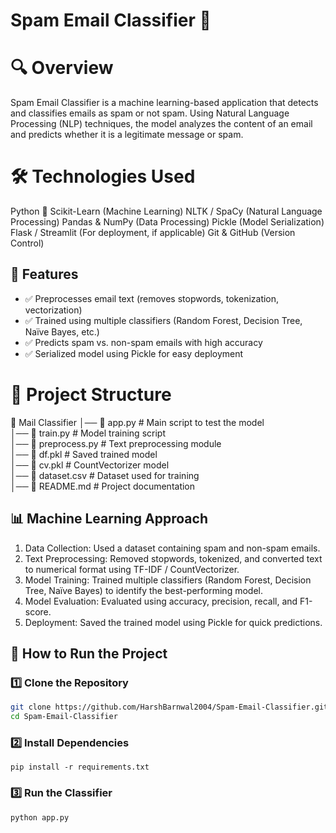 # Spam Email Classifier 🚀
# 🔍 Overview
Spam Email Classifier is a machine learning-based application that detects and classifies emails as spam or not spam. Using Natural Language Processing (NLP) techniques, the model analyzes the content of an email and predicts whether it is a legitimate message or spam.

# 🛠️ Technologies Used
Python 🐍
Scikit-Learn (Machine Learning)
NLTK / SpaCy (Natural Language Processing)
Pandas & NumPy (Data Processing)
Pickle (Model Serialization)
Flask / Streamlit (For deployment, if applicable)
Git & GitHub (Version Control)

## 📌 Features
- ✅ Preprocesses email text (removes stopwords, tokenization, vectorization)
- ✅ Trained using multiple classifiers (Random Forest, Decision Tree, Naïve Bayes, etc.)
- ✅ Predicts spam vs. non-spam emails with high accuracy
- ✅ Serialized model using Pickle for easy deployment

# 📂 Project Structure
📁 Mail Classifier
│── 📄 app.py             # Main script to test the model  
│── 📄 train.py           # Model training script  
│── 📄 preprocess.py      # Text preprocessing module  
│── 📄 df.pkl             # Saved trained model  
│── 📄 cv.pkl             # CountVectorizer model  
│── 📄 dataset.csv        # Dataset used for training  
│── 📄 README.md          # Project documentation  

## 📊 Machine Learning Approach
1. Data Collection: Used a dataset containing spam and non-spam emails.
2. Text Preprocessing: Removed stopwords, tokenized, and converted text to numerical format using TF-IDF / CountVectorizer.
3. Model Training: Trained multiple classifiers (Random Forest, Decision Tree, Naïve Bayes) to identify the best-performing model.
4. Model Evaluation: Evaluated using accuracy, precision, recall, and F1-score.
5. Deployment: Saved the trained model using Pickle for quick predictions.

## 🚀 How to Run the Project
### 1️⃣ Clone the Repository  
```bash
git clone https://github.com/HarshBarnwal2004/Spam-Email-Classifier.git
cd Spam-Email-Classifier
```
### 2️⃣ Install Dependencies
```
pip install -r requirements.txt
```
### 3️⃣ Run the Classifier
```python app.py```
